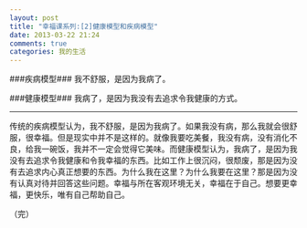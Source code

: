 ```yaml
---
layout: post
title: "幸福课系列:[2]健康模型和疾病模型"
date: 2013-03-22 21:24
comments: true
categories: 我的生活
---
```

###疾病模型###
我不舒服，是因为我病了。

###健康模型###
我病了，是因为我没有去追求令我健康的方式。


- - -
传统的疾病模型认为，我不舒服，是因为我病了。如果我没有病，那么我就会很舒服，很幸福。但是现实中并不是这样的。就像我要吃美餐，我没有病，没有消化不良，给我一碗饭，我并不一定会觉得它美味。而健康模型认为，我病了，是因为我没有去追求令我健康和令我幸福的东西。比如工作上很沉闷，很颓废，那是因为没有去追求内心真正想要的东西。为什么我在这里？为什么我要在这里？那是因为没有认真对待并回答这些问题。幸福与所在客观环境无关，幸福在于自己。想要更幸福，更快乐，唯有自己帮助自己。

（完）

